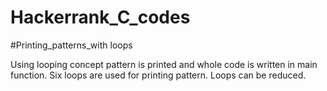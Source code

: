 # Hackerrank_C_codes

#Printing_patterns_with loops

Using looping concept pattern is printed and whole code is written in main function.
Six loops are used for printing pattern.
Loops can be reduced.
